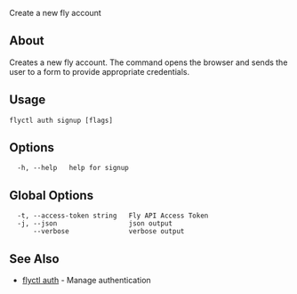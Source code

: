 <p class="font-medium tracking-tight text-gray-400 text-lg -mt-4 mb-9 pb-5 border-b">
  Create a new fly account
</p>

## About

Creates a new fly account. The command opens the browser and sends the user to a form to provide appropriate credentials.

## Usage

~~~
flyctl auth signup [flags]
~~~

## Options

~~~
  -h, --help   help for signup
~~~

## Global Options

~~~
  -t, --access-token string   Fly API Access Token
  -j, --json                  json output
      --verbose               verbose output
~~~

## See Also

* [flyctl auth](/docs/flyctl/auth/)	 - Manage authentication

